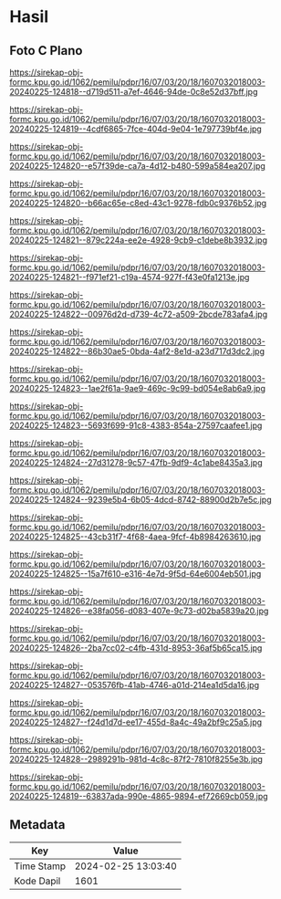 # Hasil

## Foto C Plano

https://sirekap-obj-formc.kpu.go.id/1062/pemilu/pdpr/16/07/03/20/18/1607032018003-20240225-124818--d719d511-a7ef-4646-94de-0c8e52d37bff.jpg

https://sirekap-obj-formc.kpu.go.id/1062/pemilu/pdpr/16/07/03/20/18/1607032018003-20240225-124819--4cdf6865-7fce-404d-9e04-1e797739bf4e.jpg

https://sirekap-obj-formc.kpu.go.id/1062/pemilu/pdpr/16/07/03/20/18/1607032018003-20240225-124820--e57f39de-ca7a-4d12-b480-599a584ea207.jpg

https://sirekap-obj-formc.kpu.go.id/1062/pemilu/pdpr/16/07/03/20/18/1607032018003-20240225-124820--b66ac65e-c8ed-43c1-9278-fdb0c9376b52.jpg

https://sirekap-obj-formc.kpu.go.id/1062/pemilu/pdpr/16/07/03/20/18/1607032018003-20240225-124821--879c224a-ee2e-4928-9cb9-c1debe8b3932.jpg

https://sirekap-obj-formc.kpu.go.id/1062/pemilu/pdpr/16/07/03/20/18/1607032018003-20240225-124821--f971ef21-c19a-4574-927f-f43e0fa1213e.jpg

https://sirekap-obj-formc.kpu.go.id/1062/pemilu/pdpr/16/07/03/20/18/1607032018003-20240225-124822--00976d2d-d739-4c72-a509-2bcde783afa4.jpg

https://sirekap-obj-formc.kpu.go.id/1062/pemilu/pdpr/16/07/03/20/18/1607032018003-20240225-124822--86b30ae5-0bda-4af2-8e1d-a23d717d3dc2.jpg

https://sirekap-obj-formc.kpu.go.id/1062/pemilu/pdpr/16/07/03/20/18/1607032018003-20240225-124823--1ae2f61a-9ae9-469c-9c99-bd054e8ab6a9.jpg

https://sirekap-obj-formc.kpu.go.id/1062/pemilu/pdpr/16/07/03/20/18/1607032018003-20240225-124823--5693f699-91c8-4383-854a-27597caafee1.jpg

https://sirekap-obj-formc.kpu.go.id/1062/pemilu/pdpr/16/07/03/20/18/1607032018003-20240225-124824--27d31278-9c57-47fb-9df9-4c1abe8435a3.jpg

https://sirekap-obj-formc.kpu.go.id/1062/pemilu/pdpr/16/07/03/20/18/1607032018003-20240225-124824--9239e5b4-6b05-4dcd-8742-88900d2b7e5c.jpg

https://sirekap-obj-formc.kpu.go.id/1062/pemilu/pdpr/16/07/03/20/18/1607032018003-20240225-124825--43cb31f7-4f68-4aea-9fcf-4b8984263610.jpg

https://sirekap-obj-formc.kpu.go.id/1062/pemilu/pdpr/16/07/03/20/18/1607032018003-20240225-124825--15a7f610-e316-4e7d-9f5d-64e6004eb501.jpg

https://sirekap-obj-formc.kpu.go.id/1062/pemilu/pdpr/16/07/03/20/18/1607032018003-20240225-124826--e38fa056-d083-407e-9c73-d02ba5839a20.jpg

https://sirekap-obj-formc.kpu.go.id/1062/pemilu/pdpr/16/07/03/20/18/1607032018003-20240225-124826--2ba7cc02-c4fb-431d-8953-36af5b65ca15.jpg

https://sirekap-obj-formc.kpu.go.id/1062/pemilu/pdpr/16/07/03/20/18/1607032018003-20240225-124827--053576fb-41ab-4746-a01d-214ea1d5da16.jpg

https://sirekap-obj-formc.kpu.go.id/1062/pemilu/pdpr/16/07/03/20/18/1607032018003-20240225-124827--f24d1d7d-ee17-455d-8a4c-49a2bf9c25a5.jpg

https://sirekap-obj-formc.kpu.go.id/1062/pemilu/pdpr/16/07/03/20/18/1607032018003-20240225-124828--2989291b-981d-4c8c-87f2-7810f8255e3b.jpg

https://sirekap-obj-formc.kpu.go.id/1062/pemilu/pdpr/16/07/03/20/18/1607032018003-20240225-124819--63837ada-990e-4865-9894-ef72669cb059.jpg


## Metadata

| Key        | Value               |
| ---------- | ------------------- |
| Time Stamp | 2024-02-25 13:03:40 |
| Kode Dapil | 1601                |



